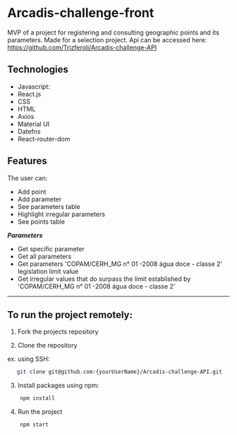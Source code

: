 # Arcadis-challenge-front

MVP of a project for registering and consulting geographic points and its parameters. Made for a selection project.
Api can be accessed here: https://github.com/Trizferoli/Arcadis-challenge-API

## Technologies

- Javascript:
- React.js
- CSS
- HTML
- Axios
- Material UI
- Datefns
- React-router-dom

## Features
The user can:

- Add point
- Add parameter
- See parameters table
- Highlight irregular parameters
- See points table

_**Parameters**_

- Get specific parameter
- Get all parameters
- Get parameters 'COPAM/CERH_MG n° 01 -2008 água doce - classe 2' legislation limit value
- Get irregular values that do surpass the limit established by 'COPAM/CERH_MG n° 01 -2008 água doce - classe 2'

---

## To run the project remotely:

1. Fork the projects repository

2. Clone the repository

ex. using SSH:
```sh
   git clone git@github.com:{yourUserName}/Arcadis-challenge-API.git
```
3. Install packages
using npm:
```sh
    npm install
```
4. Run the project
```sh
    npm start
```
